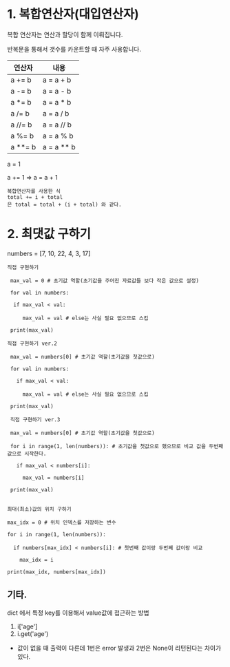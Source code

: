 # 1. 복합연산자(대입연산자)

복합 연산자는 연산과 할당이 함께 이뤄집니다. 

반복문을 통해서 갯수를 카운트할 때 자주 사용합니다.

| 연산자    | 내용       |
| --------- | ---------- |
| a += b    | a = a + b  |
| a -= b    | a = a - b  |
| a \*= b   | a = a \* b |
| a /= b    | a = a / b  |
| a //= b   | a = a // b |
| a %= b    | a = a % b  |
| a \*\*= b | a = a ** b |


a = 1

a += 1 => a = a + 1



```
복합연산자를 사용한 식 
total += i + total 
은 total = total + (i + total) 와 같다.
```



# 2. 최댓값 구하기

numbers = [7, 10, 22, 4, 3, 17]

```
직접 구현하기

 max_val = 0 # 초기값 역할(초기값을 주어진 자료값들 보다 작은 값으로 설정)

 for val in numbers:

  if max_val < val:

​     max_val = val # else는 사실 필요 없으므로 스킵

 print(max_val)
```

```
직접 구현하기 ver.2

 max_val = numbers[0] # 초기값 역할(초기값을 첫값으로)

 for val in numbers:

   if max_val < val:

​     max_val = val # else는 사실 필요 없으므로 스킵

 print(max_val)
```

```
 직접 구현하기 ver.3

 max_val = numbers[0] # 초기값 역할(초기값을 첫값으로)

 for i in range(1, len(numbers)): # 초기값을 첫값으로 했으므로 비교 값을 두번째 값으로 시작한다.

   if max_val < numbers[i]:

​     max_val = numbers[i]

 print(max_val)


```

```
최대(최소)값의 위치 구하기

max_idx = 0 # 위치 인덱스를 저장하는 변수

for i in range(1, len(numbers)):

  if numbers[max_idx] < numbers[i]: # 첫번째 값이랑 두번째 값이랑 비교 

​    max_idx = i

print(max_idx, numbers[max_idx])
```



## 기타.

dict 에서 특정 key를 이용해서 value값에 접근하는 방법

1.  i['age']
2.  i.get('age') 
   - 값이 없을 때 출력이 다른데 1번은 error 발생과 2번은 None이  리턴된다는 차이가 있다.